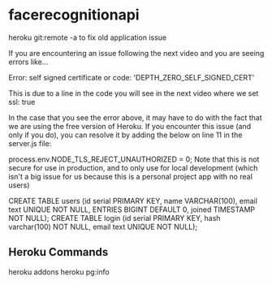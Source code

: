 # facerecognitionapi


heroku git:remote -a <new app name> to fix old application issue



If you are encountering an issue following the next video and you are seeing errors like...

Error: self signed certificate
or
code: 'DEPTH_ZERO_SELF_SIGNED_CERT'



This is due to a line in the code you will see in the next video where we set ssl: true

In the case that you see the error above, it may have to do with the fact that we are using the free version of Heroku. If you encounter this issue (and only if you do), you can resolve it by adding the below on line 11 in the server.js file:

process.env.NODE_TLS_REJECT_UNAUTHORIZED = 0; 
Note that this is not secure for use in production, and to only use for local development (which isn't a big issue for us because this is a personal project app with no real users)

CREATE TABLE users (id serial PRIMARY KEY, name VARCHAR(100), email text UNIQUE NOT NULL, ENTRIES BIGINT DEFAULT 0, joined TIMESTAMP NOT NULL);
CREATE TABLE login (id serial PRIMARY KEY, hash varchar(100) NOT NULL, email text UNIQUE NOT NULL);


Heroku Commands
---------------------------------------------------------
heroku addons
heroku pg:info